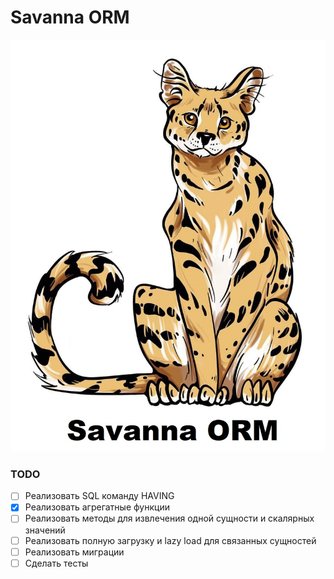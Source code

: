 # Savanna ORM

![](https://raw.githubusercontent.com/Tyutnev/savanna-orm/main/docs/savanna-orm.jpg)

### TODO
- [ ] Реализовать SQL команду HAVING
- [x] Реализовать агрегатные функции
- [ ] Реализовать методы для извлечения одной сущности и скалярных значений
- [ ] Реализовать полную загрузку и lazy load для связанных сущностей
- [ ] Реализовать миграции
- [ ] Сделать тесты